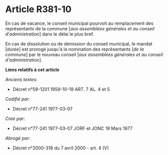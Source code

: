 # Article R381-10

En cas de vacance, le conseil municipal pourvoit au remplacement des représentants de la commune [*aux assemblées générales
et au conseil d'administration*] dans le délai le plus bref.

En cas de dissolution ou de démission du conseil municipal, le mandat [*durée*] est prorogé jusqu'à la nomination des
représentants [*de la commune*] par le nouveau conseil [*aux assemblées générales et au conseil d'administration*].

**Liens relatifs à cet article**

_Anciens textes_:

  - Décret n°59-1201 1959-10-19 ART. 7 AL. 4 et 5

_Codifié par_:

  - Décret n°77-241 1977-03-07

_Créé par_:

  - Décret n°77-241 1977-03-07 JORF et JONC 18 Mars 1977

_Abrogé par_:

  - Décret n°2000-318 du 7 avril 2000 - art. 4 (V)
